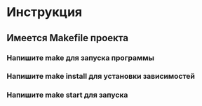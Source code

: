 # Инструкция

## Имеется Makefile проекта

### Напишите make для запуска программы
### Напишите make install для установки зависимостей
### Напишите make start для запуска

